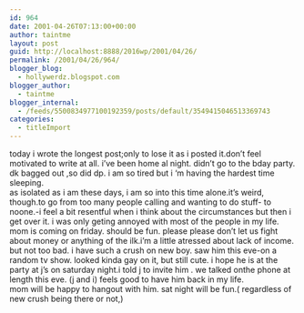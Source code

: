```yaml
---
id: 964
date: 2001-04-26T07:13:00+00:00
author: taintme
layout: post
guid: http://localhost:8888/2016wp/2001/04/26/
permalink: /2001/04/26/964/
blogger_blog:
  - hollywerdz.blogspot.com
blogger_author:
  - taintme
blogger_internal:
  - /feeds/5500834977100192359/posts/default/3549415046513369743
categories:
  - titleImport
---
```

today i wrote the longest post;only to lose it as i posted it.don&#8217;t feel motivated to write at all. i&#8217;ve been home al night. didn&#8217;t go to the bday party. dk bagged out ,so did dp. i am so tired but i &#8216;m having the hardest time sleeping.  
as isolated as i am these days, i am so into this time alone.it&#8217;s weird, though.to go from too many people calling and wanting to do stuff- to noone.-i feel a bit resentful when i think about the circumstances but then i get over it. i was only geting annoyed with most of the people in my life. mom is coming on friday. should be fun. please please don&#8217;t let us fight about money or anything of the ilk.i&#8217;m a little atressed about lack of income. but not too bad. i have such a crush on new boy. saw him this eve-on a random tv show. looked kinda gay on it, but still cute. i hope he is at the party at j&#8217;s on saturday night.i told j to invite him . we talked onthe phone at length this eve. (j and i) feels good to have him back in my life.   
mom will be happy to hangout with him. sat night will be fun.( regardless of new crush being there or not,)